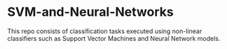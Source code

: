 # SVM-and-Neural-Networks

This repo consists of classification tasks executed using non-linear classifiers such as Support Vector Machines and Neural Network models.
